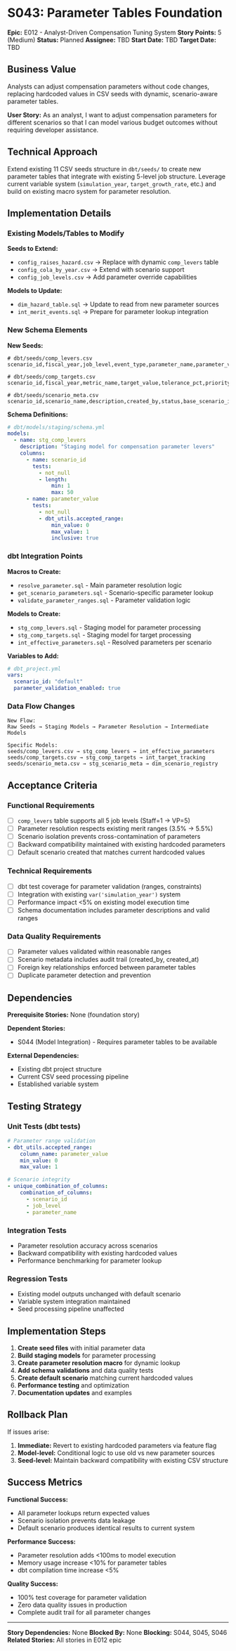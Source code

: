# S043: Parameter Tables Foundation

**Epic:** E012 - Analyst-Driven Compensation Tuning System
**Story Points:** 5 (Medium)
**Status:** Planned
**Assignee:** TBD
**Start Date:** TBD
**Target Date:** TBD

## Business Value

Analysts can adjust compensation parameters without code changes, replacing hardcoded values in CSV seeds with dynamic, scenario-aware parameter tables.

**User Story:**
As an analyst, I want to adjust compensation parameters for different scenarios so that I can model various budget outcomes without requiring developer assistance.

## Technical Approach

Extend existing 11 CSV seeds structure in `dbt/seeds/` to create new parameter tables that integrate with existing 5-level job structure. Leverage current variable system (`simulation_year`, `target_growth_rate`, etc.) and build on existing macro system for parameter resolution.

## Implementation Details

### Existing Models/Tables to Modify

**Seeds to Extend:**
- `config_raises_hazard.csv` → Replace with dynamic `comp_levers` table
- `config_cola_by_year.csv` → Extend with scenario support
- `config_job_levels.csv` → Add parameter override capabilities

**Models to Update:**
- `dim_hazard_table.sql` → Update to read from new parameter sources
- `int_merit_events.sql` → Prepare for parameter lookup integration

### New Schema Elements

**New Seeds:**
```csv
# dbt/seeds/comp_levers.csv
scenario_id,fiscal_year,job_level,event_type,parameter_name,parameter_value,is_locked,created_at,created_by

# dbt/seeds/comp_targets.csv
scenario_id,fiscal_year,metric_name,target_value,tolerance_pct,priority,description

# dbt/seeds/scenario_meta.csv
scenario_id,scenario_name,description,created_by,status,base_scenario_id,created_at,updated_at
```

**Schema Definitions:**
```yaml
# dbt/models/staging/schema.yml
models:
  - name: stg_comp_levers
    description: "Staging model for compensation parameter levers"
    columns:
      - name: scenario_id
        tests:
          - not_null
          - length:
              min: 1
              max: 50
      - name: parameter_value
        tests:
          - not_null
          - dbt_utils.accepted_range:
              min_value: 0
              max_value: 1
              inclusive: true
```

### dbt Integration Points

**Macros to Create:**
- `resolve_parameter.sql` - Main parameter resolution logic
- `get_scenario_parameters.sql` - Scenario-specific parameter lookup
- `validate_parameter_ranges.sql` - Parameter validation logic

**Models to Create:**
- `stg_comp_levers.sql` - Staging model for parameter processing
- `stg_comp_targets.sql` - Staging model for target processing
- `int_effective_parameters.sql` - Resolved parameters per scenario

**Variables to Add:**
```yaml
# dbt_project.yml
vars:
  scenario_id: "default"
  parameter_validation_enabled: true
```

### Data Flow Changes

```
New Flow:
Raw Seeds → Staging Models → Parameter Resolution → Intermediate Models

Specific Models:
seeds/comp_levers.csv → stg_comp_levers → int_effective_parameters
seeds/comp_targets.csv → stg_comp_targets → int_target_tracking
seeds/scenario_meta.csv → stg_scenario_meta → dim_scenario_registry
```

## Acceptance Criteria

### Functional Requirements
- [ ] `comp_levers` table supports all 5 job levels (Staff=1 → VP=5)
- [ ] Parameter resolution respects existing merit ranges (3.5% → 5.5%)
- [ ] Scenario isolation prevents cross-contamination of parameters
- [ ] Backward compatibility maintained with existing hardcoded parameters
- [ ] Default scenario created that matches current hardcoded values

### Technical Requirements
- [ ] dbt test coverage for parameter validation (ranges, constraints)
- [ ] Integration with existing `var('simulation_year')` system
- [ ] Performance impact <5% on existing model execution time
- [ ] Schema documentation includes parameter descriptions and valid ranges

### Data Quality Requirements
- [ ] Parameter values validated within reasonable ranges
- [ ] Scenario metadata includes audit trail (created_by, created_at)
- [ ] Foreign key relationships enforced between parameter tables
- [ ] Duplicate parameter detection and prevention

## Dependencies

**Prerequisite Stories:** None (foundation story)

**Dependent Stories:**
- S044 (Model Integration) - Requires parameter tables to be available

**External Dependencies:**
- Existing dbt project structure
- Current CSV seed processing pipeline
- Established variable system

## Testing Strategy

### Unit Tests (dbt tests)
```yaml
# Parameter range validation
- dbt_utils.accepted_range:
    column_name: parameter_value
    min_value: 0
    max_value: 1

# Scenario integrity
- unique_combination_of_columns:
    combination_of_columns:
      - scenario_id
      - job_level
      - parameter_name
```

### Integration Tests
- Parameter resolution accuracy across scenarios
- Backward compatibility with existing hardcoded values
- Performance benchmarking for parameter lookup

### Regression Tests
- Existing model outputs unchanged with default scenario
- Variable system integration maintained
- Seed processing pipeline unaffected

## Implementation Steps

1. **Create seed files** with initial parameter data
2. **Build staging models** for parameter processing
3. **Create parameter resolution macro** for dynamic lookup
4. **Add schema validations** and data quality tests
5. **Create default scenario** matching current hardcoded values
6. **Performance testing** and optimization
7. **Documentation updates** and examples

## Rollback Plan

If issues arise:
1. **Immediate:** Revert to existing hardcoded parameters via feature flag
2. **Model-level:** Conditional logic to use old vs new parameter sources
3. **Seed-level:** Maintain backward compatibility with existing CSV structure

## Success Metrics

**Functional Success:**
- All parameter lookups return expected values
- Scenario isolation prevents data leakage
- Default scenario produces identical results to current system

**Performance Success:**
- Parameter resolution adds <100ms to model execution
- Memory usage increase <10% for parameter tables
- dbt compilation time increase <5%

**Quality Success:**
- 100% test coverage for parameter validation
- Zero data quality issues in production
- Complete audit trail for all parameter changes

---

**Story Dependencies:** None
**Blocked By:** None
**Blocking:** S044, S045, S046
**Related Stories:** All stories in E012 epic
